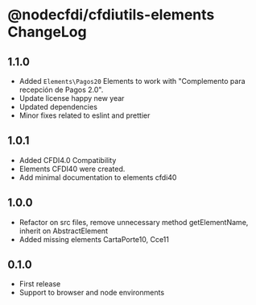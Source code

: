 # @nodecfdi/cfdiutils-elements ChangeLog

## 1.1.0

- Added `Elements\Pagos20` Elements to work with "Complemento para recepción de Pagos 2.0".
- Update license happy new year
- Updated dependencies
- Minor fixes related to eslint and prettier

## 1.0.1

- Added CFDI4.0 Compatibility
- Elements CFDI40 were created.
- Add minimal documentation to elements cfdi40

## 1.0.0

- Refactor on src files, remove unnecessary method getElementName, inherit on AbstractElement
- Added missing elements CartaPorte10, Cce11

## 0.1.0

- First release
- Support to browser and node environments
